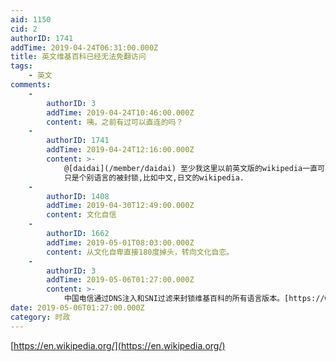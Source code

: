 ```yaml
---
aid: 1150
cid: 2
authorID: 1741
addTime: 2019-04-24T06:31:00.000Z
title: 英文维基百科已经无法免翻访问
tags:
    - 英文
comments:
    -
        authorID: 3
        addTime: 2019-04-24T10:46:00.000Z
        content: 咦，之前有过可以直连的吗？
    -
        authorID: 1741
        addTime: 2019-04-24T12:16:00.000Z
        content: >-
            @[daidai](/member/daidai) 至少我这里以前英文版的wikipedia一直可以免翻正常访问.
            只是个别语言的被封锁,比如中文,日文的wikipedia.
    -
        authorID: 1408
        addTime: 2019-04-30T12:49:00.000Z
        content: 文化自信
    -
        authorID: 1662
        addTime: 2019-05-01T08:03:00.000Z
        content: 从文化自卑直接180度掉头，转向文化自恋。
    -
        authorID: 3
        addTime: 2019-05-06T01:27:00.000Z
        content: >-
            中国电信通过DNS注入和SNI过滤来封锁维基百科的所有语言版本。[https://www.iyouport.org/2019-china-wikipedia-blocking/](https://www.iyouport.org/2019-china-wikipedia-blocking/)
date: 2019-05-06T01:27:00.000Z
category: 时政
---
```


[https://en.wikipedia.org/](https://en.wikipedia.org/)

